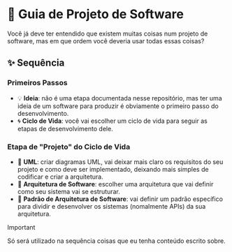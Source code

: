 # 📖 Guia de Projeto de Software

Você já deve ter entendido que existem muitas coisas num projeto de software, mas em que ordem você deveria usar todas essas coisas?

## ✨ Sequência

### Primeiros Passos
- 💡 **Ideia**: não é uma etapa documentada nesse repositório, mas ter uma ideia de um software para produzir é obviamente o primeiro passo do desenvolvimento.
- 🌀 **Ciclo de Vida**: você vai escolher um ciclo de vida para seguir as etapas de desenvolvimento dele.

### Etapa de "Projeto" do Ciclo de Vida
- 📑 **UML**: criar diagramas UML, vai deixar mais claro os requisitos do seu projeto e como deve ser implementado, deixando mais simples de codificar e criar a arquitetura.
- 🏬 **Arquitetura de Software**: escolher uma arquitetura que vai definir como seu sistema vai se estruturar.
- 📐 **Padrão de Arquitetura de Software**: vai definir um padrão específico para dividir e desenvolver os sistemas (nomalmente APIs) da sua arquitetura.



> [!IMPORTANT]
> Só será utilizado na sequência coisas que eu tenha conteúdo escrito sobre.

